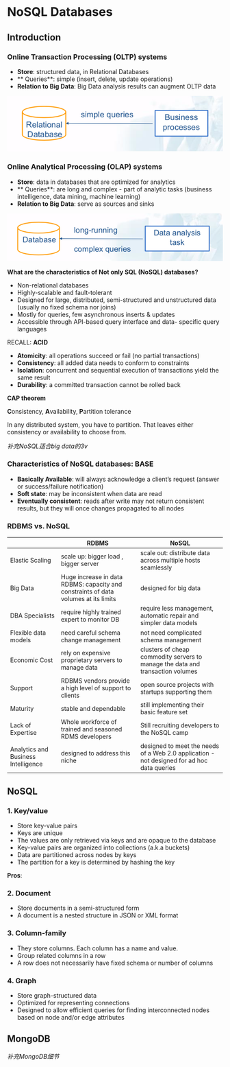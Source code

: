 # NoSQL Databases

## Introduction

### Online Transaction Processing (OLTP) systems

- **Store**: structured data, in Relational Databases
- ** Queries**: simple (insert, delete, update operations)
- **Relation to Big Data**: Big Data analysis results can augment OLTP data

![](./images/oltp.png)

### Online Analytical Processing (OLAP) systems

- **Store**: data in databases that are optimized for analytics
- ** Queries**: are long and complex - part of analytic tasks (business intelligence, data mining, machine learning)
- **Relation to Big Data**: serve as sources and sinks

![](./images/olap.png)



**What are the characteristics of Not only SQL (NoSQL) databases?**

- Non-relational databases
- Highly-scalable and fault-tolerant
- Designed for large, distributed, semi-structured and unstructured data (usually no fixed schema nor joins)
- Mostly for queries, few asynchronous inserts & updates
- Accessible through API-based query interface and data- specific query languages



RECALL: **ACID**

- **Atomicity**: all operations succeed or fail (no partial transactions)
- **Consistency**: all added data needs to conform to constraints
- **Isolation**: concurrent and sequential execution of transactions yield the same result
- **Durability**: a committed transaction cannot be rolled back



**CAP theorem**

**C**onsistency, **A**vailability, **P**artition tolerance

In any distributed system, you have to partition. That leaves either consistency or availability to choose from.



*补充NoSQL适合big data的3v*

### Characteristics of NoSQL databases: BASE

- **Basically Available**: will always acknowledge a client’s request (answer or success/failure notification)
- **Soft state**: may be inconsistent when data are read
- **Eventually consistent**: reads after write may not return consistent results, but they will once changes propagated to all nodes


### RDBMS vs. NoSQL

|   |RDBMS|NoSQL|
|---|---|---|
|Elastic Scaling|scale up: bigger load , bigger server|scale out: distribute data across multiple hosts seamlessly|
|Big Data|Huge increase in data RDBMS: capacity and constraints of data volumes at its limits|designed for big data|
|DBA Specialists|require highly trained expert to monitor DB|require less management, automatic repair and simpler data models|
|Flexible data models|need careful schema change management|not need complicated schema management|
|Economic Cost|rely on expensive proprietary servers to manage data|clusters of cheap commodity servers to manage the data and transaction volumes|
|Support|RDBMS vendors provide a high level of support to clients|open source projects with startups supporting them|
|Maturity|stable and dependable|still implementing their basic feature set|
|Lack of Expertise|Whole workforce of trained and seasoned RDMS developers|Still recruiting developers to the NoSQL camp|
|Analytics and Business Intelligence|designed to address this niche|designed to meet the needs of a Web 2.0 application - not designed for ad hoc data queries|

## NoSQL

### 1. Key/value

- Store key-value pairs
- Keys are unique
- The values are only retrieved via keys and are opaque to the database
- Key-value pairs are organized into collections (a.k.a buckets)
- Data are partitioned across nodes by keys
- The partition for a key is determined by hashing the key

**Pros**:


### 2. Document

- Store documents in a semi-structured form
- A document is a nested structure in JSON or XML format

### 3. Column-family

- They store columns. Each column has a name and value.
- Group related columns in a row
- A row does not necessarily have fixed schema or number of columns

### 4. Graph

- Store graph-structured data
- Optimized for representing connections
- Designed to allow efficient queries for finding interconnected nodes based on node and/or edge attributes

## MongoDB

*补充MongoDB细节*








